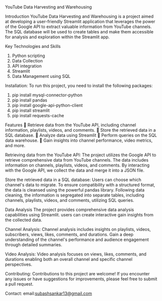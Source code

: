 YouTube Data Harvesting and Warehousing


Introduction
YouTube Data Harvesting and Warehousing is a project aimed at developing a user-friendly Streamlit application that leverages the power of the Google API to extract valuable information from YouTube channels. The SQL database will be used to create tables and make them accessible for analysis and exploration within the Streamlit app.

Key Technologies and Skills
1.	Python scripting
2.	Data Collection
3.	API integration
4.	Streamlit
5.	Data Management using SQL


Installation:
To run this project, you need to install the following packages:
1.	pip install mysql-connector-python
2.	pip install pandas
3.	pip install google-api-python-client
4.	pip install streamlit
5.	pip install requests-cache


Features
 Retrieve data from the YouTube API, including channel information, playlists, videos, and comments.
 Store the retrieved data in a SQL database.
 Analyze data using Streamlit
 Perform queries on the SQL data warehouse.
 Gain insights into channel performance, video metrics, and more.


Retrieving data from the YouTube API:
The project utilizes the Google API to retrieve comprehensive data from YouTube channels. The data includes information on channels, playlists, videos, and comments. By interacting with the Google API, we collect the data and merge it into a JSON file.

Store the retrieved data in a SQL database:
Users can choose which channel's data to migrate. To ensure compatibility with a structured format, the data is cleansed using the powerful pandas library. Following data cleaning, the information is segregated into separate tables, including channels, playlists, videos, and comments, utilizing SQL queries.

Data Analysis
The project provides comprehensive data analysis capabilities using Streamlit. users can create interactive gain insights from the collected data.

Channel Analysis:
Channel analysis includes insights on playlists, videos, subscribers, views, likes, comments, and durations. Gain a deep understanding of the channel's performance and audience engagement through detailed summaries.

Video Analysis:
Video analysis focuses on views, likes, comments, and durations enabling both an overall channel and specific channel perspectives.

Contributing:
Contributions to this project are welcome! If you encounter any issues or have suggestions for improvements, please feel free to submit a pull request.


Contact:
email:subashsankar13@gmail.com
